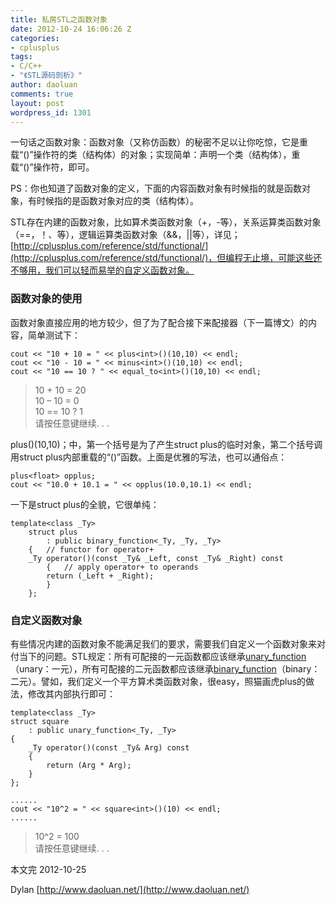 ```yaml
---
title: 私房STL之函数对象
date: 2012-10-24 16:06:26 Z
categories:
- cplusplus
tags:
- C/C++
- "《STL源码剖析》"
author: daoluan
comments: true
layout: post
wordpress_id: 1301
---
```


一句话之函数对象：函数对象（又称仿函数）的秘密不足以让你吃惊，它是重载“()”操作符的类（结构体）的对象；实现简单：声明一个类（结构体），重载“()”操作符，即可。

PS：你也知道了函数对象的定义，下面的内容函数对象有时候指的就是函数对象，有时候指的是函数对象对应的类（结构体）。

STL存在内建的函数对象，比如算术类函数对象（+，-等），关系运算类函数对象（==，！、等），逻辑运算类函数对象（&&，||等），详见；[http://cplusplus.com/reference/std/functional/](http://cplusplus.com/reference/std/functional/)，但编程无止境，可能这些还不够用，我们可以轻而易举的自定义函数对象。

<!-- more -->


### 函数对象的使用


函数对象直接应用的地方较少，但了为了配合接下来配接器（下一篇博文）的内容，简单测试下：


    cout << "10 + 10 = " << plus<int>()(10,10) << endl;
    cout << "10 - 10 = " << minus<int>()(10,10) << endl;
    cout << "10 == 10 ? " << equal_to<int>()(10,10) << endl;




<blockquote><p>10 + 10 = 20<br>
10 – 10 = 0<br>
10 == 10 ? 1<br>
请按任意键继续. . .</p></blockquote>


plus<int>()(10,10)；中，第一个括号是为了产生struct plus的临时对象，第二个括号调用struct plus内部重载的“()”函数。上面是优雅的写法，也可以通俗点：


    plus<float> opplus;
    cout << "10.0 + 10.1 = " << opplus(10.0,10.1) << endl;


一下是struct plus的全貌，它很单纯：


    template<class _Ty>
    	struct plus
    		: public binary_function<_Ty, _Ty, _Ty>
    	{	// functor for operator+
    	_Ty operator()(const _Ty& _Left, const _Ty& _Right) const
    		{	// apply operator+ to operands
    		return (_Left + _Right);
    		}
    	};




### 自定义函数对象


有些情况内建的函数对象不能满足我们的要求，需要我们自定义一个函数对象来对付当下的问题。STL规定：所有可配接的一元函数都应该继承[unary_function](http://cplusplus.com/reference/std/functional/unary_function/)（unary：一元），所有可配接的二元函数都应该继承[binary_function](http://cplusplus.com/reference/std/functional/binary_function/)（binary：二元）。譬如，我们定义一个平方算术类函数对象，很easy，照猫画虎plus的做法，修改其内部执行即可：


    template<class _Ty>
    struct square
    	: public unary_function<_Ty, _Ty>
    {
    	_Ty operator()(const _Ty& Arg) const
    	{
    		return (Arg * Arg);
    	}
    };

    ......
    cout << "10^2 = " << square<int>()(10) << endl;
    ......




<blockquote><p>10^2 = 100<br>
请按任意键继续. . .</p></blockquote>


本文完 2012-10-25

Dylan [http://www.daoluan.net/](http://www.daoluan.net/)
